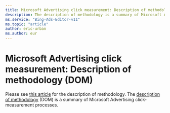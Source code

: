 ```yaml
---
title: Microsoft Advertising click measurement: Description of methodology (DOM)
description: The description of methodology is a summary of Microsoft Advertising click-measurement processes.
ms.service: "Bing-Ads-Editor-v11"
ms.topic: "article"
author: eric-urban
ms.author: eur
---
```


# Microsoft Advertising click measurement: Description of methodology (DOM)

Please see [this article](https://go.microsoft.com/fwlink?LinkId=398319) for the description of methodology. The [description of methodology](https://go.microsoft.com/fwlink?LinkId=398319) (DOM) is a summary of Microsoft Advertising click-measurement processes.


